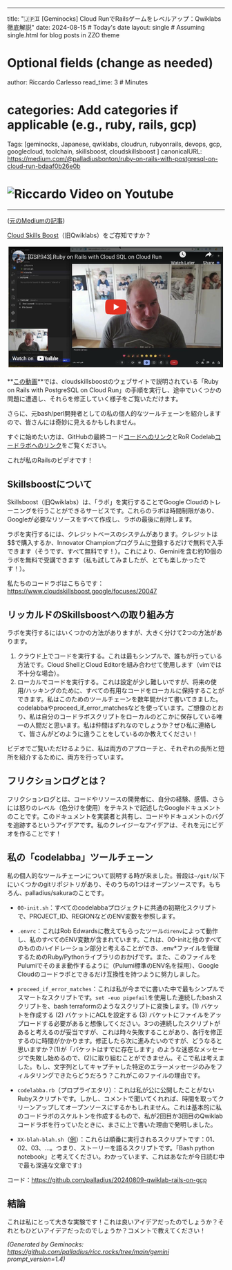 <!-- Generated by Geminock vVER . cache_key='3dc88c2143973ec8dad3a58b0ed4b82c2c2d1448a85358201ac5163e1f7927fe-jp.yaml' --> 
---
title: "🇯🇵♊ [Geminocks] Cloud RunでRailsゲームをレベルアップ：Qwiklabs徹底解説"
date: 2024-08-15  # Today's date
layout: single  # Assuming single.html for blog posts in ZZO theme
# Optional fields (change as needed)
author: Riccardo Carlesso
read_time: 3  # Minutes
# categories: Add categories if applicable (e.g., ruby, rails, gcp)
Tags: [geminocks, Japanese, qwiklabs, cloudrun, rubyonrails, devops, gcp, googlecloud, toolchain, skillsboost, cloudskillsboost ]
canonicalURL: https://medium.com/@palladiusbonton/ruby-on-rails-with-postgresql-on-cloud-run-bdaaf0b26e0b
# ![Riccardo Video on Youtube](/en/posts/medium/2024-10-19-level-up-rails/ricc-qwiklab-video.png)
---

([元のMediumの記事](https://medium.com/@palladiusbonton/ruby-on-rails-with-postgresql-on-cloud-run-bdaaf0b26e0b))

[Cloud Skills Boost](https://www.cloudskillsboost.google/)（旧Qwiklabs）をご存知ですか？

![Riccardo Video on Youtube](ricc-qwiklab-video.png)

**[この動画](https://www.youtube.com/watch?v=vpPftSHE9kM)**では、cloudskillsboostのウェブサイトで説明されている「Ruby on Rails with PostgreSQL on Cloud Run」の手順を実行し、途中でいくつかの問題に遭遇し、それらを修正していく様子をご覧いただけます。

さらに、元bash/perl開発者としての私の個人的なツールチェーンを紹介しますので、皆さんには奇妙に見えるかもしれません。

すぐに始めたい方は、GitHubの最終コード[コードへのリンク](https://github.com/palladius/20240809-qwiklab-rails-on-gcp)とRoR Codelab[コードラボへのリンク](https://www.cloudskillsboost.google/focuses/20047)をご覧ください。

これが私のRailsのビデオです！

## **Skillsboostについて**

Skillsboost（旧Qwiklabs）は、「ラボ」を実行することでGoogle Cloudのトレーニングを行うことができるサービスです。これらのラボは時間制限があり、Googleが必要なリソースをすべて作成し、ラボの最後に削除します。

ラボを実行するには、クレジットベースのシステムがあります。クレジットは$$で購入するか、Innovator Championプログラムに登録するだけで無料で入手できます（そうです、すべて無料です！）。これにより、Geminiを含む約10個のラボを無料で受講できます（私も試してみましたが、とても楽しかったです！）。

私たちのコードラボはこちらです：https://www.cloudskillsboost.google/focuses/20047

## **リッカルドのSkillsboostへの取り組み方**

ラボを実行するにはいくつかの方法がありますが、大きく分けて2つの方法があります。

1. クラウド上でコードを実行する。これは最もシンプルで、誰もが行っている方法です。Cloud ShellとCloud Editorを組み合わせて使用します（vimでは不十分な場合）。
2. ローカルでコードを実行する。これは設定が少し難しいですが、将来の使用/ハッキングのために、すべての有用なコードをローカルに保持することができます。私はこのためのツールチェーンを数年間かけて書いてきました。codelabbaやproceed_if_error_matchesなどを使っています。ご想像のとおり、私は自分のコードラボスクリプトをローカルのどこかに保存している唯一の人間だと思います。私は仲間はずれなのでしょうか？ぜひ私に連絡して、皆さんがどのように違うことをしているのか教えてください！

ビデオでご覧いただけるように、私は両方のアプローチと、それぞれの長所と短所を紹介するために、両方を行っています。

## **フリクションログとは？**

フリクションログとは、コードやリソースの開発者に、自分の経験、感情、さらには怒りのレベル（色分けを使用）をテキストで記述したGoogleドキュメントのことです。このドキュメントを実装者と共有し、コードやドキュメントのバグを追跡するというアイデアです。私のクレイジーなアイデアは、それを元にビデオを作ることです！

## **私の「codelabba」ツールチェーン**

私の個人的なツールチェーンについて説明する時が来ました。普段は`~/git/`以下にいくつかのgitリポジトリがあり、そのうちの1つはオープンソースです。もちろん、palladius/sakuraのことです。

* `00-init.sh`：すべてのcodelabbaプロジェクトに共通の初期化スクリプトで、PROJECT_ID、REGIONなどのENV変数を参照します。

* `.envrc`：これはRob Edwardsに教えてもらったツール`direnv`によって動作し、私のすべてのENV変数が含まれています。これは、00-initと他のすべてのもののハイドレーション部分と考えることができ、.env*ファイルを管理するためのRuby/Pythonライブラリのおかげです。また、このファイルをPulumiでそのまま動作するように（Pulumi標準のENV名を採用）、Google Cloudのコードラボとできるだけ互換性を持つように努力しました。

* `proceed_if_error_matches`：これは私が今までに書いた中で最もシンプルでスマートなスクリプトです。`set -euo pipefail`を使用した連続したbashスクリプトを、bash terraformのようなスクリプトに変換します。(1) バケットを作成する (2) バケットにACLを設定する (3) バケットにファイルをアップロードする必要があると想像してください。3つの連続したスクリプトがあると考えるのが妥当ですが、これは時々失敗することがあり、各行を修正するのに時間がかかります。修正したら次に進みたいのですが、どうなると思いますか？(1)が「バケットはすでに存在します」のような迷惑なメッセージで失敗し始めるので、(2)に取り組むことができません。そこで私は考えました。もし、文字列としてキャプチャした特定のエラーメッセージのみをフィルタリングできたらどうだろう？これがこのファイルの理由です。

* `codelabba.rb`（プロプライエタリ）：これは私が公に公開したことがないRubyスクリプトです。しかし、コメントで聞いてくれれば、時間を取ってクリーンアップしてオープンソースにするかもしれません。これは基本的に私のコードラボのスケルトンを作成するもので、私が2回目か3回目のQwiklabコードラボを行っていたときに、まさに上で書いた理由で発明しました。

* `XX-blah-blah.sh`（[例](https://github.com/palladius/20240809-qwiklab-rails-on-gcp)）：これらは順番に実行されるスクリプトです：01、02、03、...。つまり、ストーリーを語るスクリプトです。「Bash python notebook」と考えてください。わかっています、これはあなたが今日読む中で最も深遠な文章です:)

コード：https://github.com/palladius/20240809-qwiklab-rails-on-gcp

## 結論

これは私にとって大きな実験です！これは良いアイデアだったのでしょうか？それともひどいアイデアだったのでしょうか？コメントで教えてください！






*(Generated by Geminocks: https://github.com/palladius/ricc.rocks/tree/main/gemini prompt_version=1.4)*